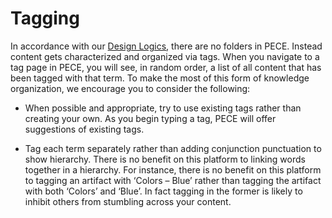 Tagging
=======

In accordance with our [Design Logics](../logics), there are no folders in PECE. Instead content gets characterized and organized via tags. When you navigate to a tag page in PECE, you will see, in random order, a list of all content that has been tagged with that term. To make the most of this form of knowledge organization, we encourage you to consider the following:

-   When possible and appropriate, try to use existing tags rather than creating your own. As you begin typing a tag, PECE will offer suggestions of existing tags.

-   Tag each term separately rather than adding conjunction punctuation to show hierarchy. There is no benefit on this platform to linking words together in a hierarchy. For instance, there is no benefit on this platform to tagging an artifact with ‘Colors – Blue’ rather than tagging the artifact with both ‘Colors’ and ‘Blue’. In fact tagging in the former is likely to inhibit others from stumbling across your content.
